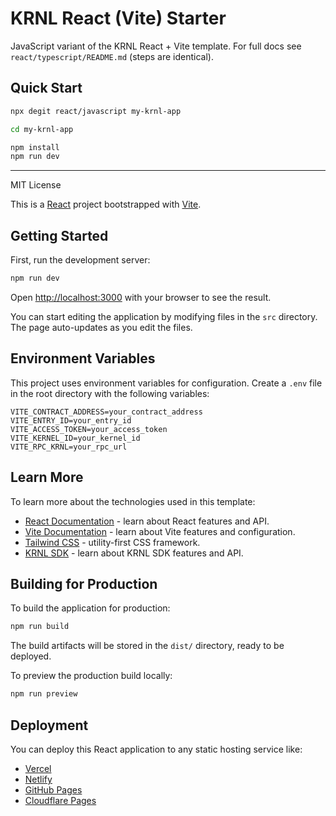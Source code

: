 # KRNL React (Vite) Starter

JavaScript variant of the KRNL React + Vite template. For full docs see `react/typescript/README.md` (steps are identical).

## Quick Start

```bash
npx degit react/javascript my-krnl-app

cd my-krnl-app

npm install
npm run dev
```

---

MIT License

This is a [React](https://reactjs.org) project bootstrapped with [Vite](https://vitejs.dev).

## Getting Started

First, run the development server:

```bash
npm run dev
```

Open [http://localhost:3000](http://localhost:3000) with your browser to see the result.

You can start editing the application by modifying files in the `src` directory. The page auto-updates as you edit the files.

## Environment Variables

This project uses environment variables for configuration. Create a `.env` file in the root directory with the following variables:

```
VITE_CONTRACT_ADDRESS=your_contract_address
VITE_ENTRY_ID=your_entry_id
VITE_ACCESS_TOKEN=your_access_token
VITE_KERNEL_ID=your_kernel_id
VITE_RPC_KRNL=your_rpc_url
```

## Learn More

To learn more about the technologies used in this template:

- [React Documentation](https://react.dev) - learn about React features and API.
- [Vite Documentation](https://vitejs.dev/guide/) - learn about Vite features and configuration.
- [Tailwind CSS](https://tailwindcss.com/docs) - utility-first CSS framework.
- [KRNL SDK](https://docs.krnl.xyz) - learn about KRNL SDK features and API.

## Building for Production

To build the application for production:

```bash
npm run build
```

The build artifacts will be stored in the `dist/` directory, ready to be deployed.

To preview the production build locally:

```bash
npm run preview
```

## Deployment

You can deploy this React application to any static hosting service like:

- [Vercel](https://vercel.com)
- [Netlify](https://netlify.com)
- [GitHub Pages](https://pages.github.com)
- [Cloudflare Pages](https://pages.cloudflare.com)
